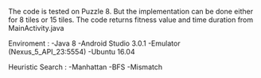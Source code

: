 The code is tested on Puzzle 8. But the implementation can be done either for 8 tiles or 15 tiles.
The code returns fitness value and time duration from MainActivity.java

Enviroment :
 -Java 8
 -Android Studio 3.0.1
 -Emulator (Nexus_5_API_23:5554)
 -Ubuntu 16.04

Heuristic Search :
 -Manhattan
 -BFS
 -Mismatch



